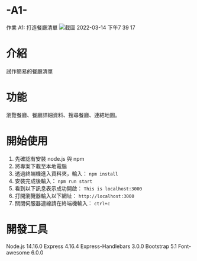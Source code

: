 # -A1-
作業 A1: 打造餐廳清單
![截圖 2022-03-14 下午7 39 17](https://user-images.githubusercontent.com/85989736/158164714-bbb9f986-8fff-4f91-9e73-680eb5527cbf.png)

# 介紹
試作簡易的餐廳清單

# 功能
瀏覽餐廳、餐廳詳細資料、搜尋餐廳、連結地圖。

# 開始使用
1. 先確認有安裝 node.js 與 npm
2. 將專案下載至本地電腦
3. 透過終端機進入資料夾，輸入：
`npm install`
4. 安裝完成後輸入：
`npm run start`
5. 看到以下訊息表示成功開啟：
`This is localhost:3000`
6. 打開瀏覽器輸入以下網址：
`http://localhost:3000`
7. 關閉伺服器連線請在終端機輸入：
`ctrl+c`

# 開發工具
Node.js 14.16.0
Express 4.16.4
Express-Handlebars 3.0.0
Bootstrap 5.1
Font-awesome 6.0.0
